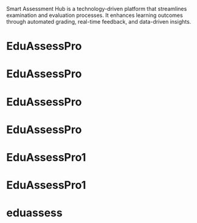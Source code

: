Smart Assessment Hub is a technology-driven platform that streamlines examination and evaluation processes. It enhances learning outcomes through automated grading, real-time feedback, and data-driven insights.
# EduAssessPro
# EduAssessPro
# EduAssessPro
# EduAssessPro
# EduAssessPro1
# EduAssessPro1
# eduassess
